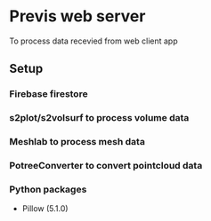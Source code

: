 # Previs web server

To process data recevied from web client app

## Setup

### Firebase firestore

### s2plot/s2volsurf to process volume data

### Meshlab to process mesh data

### PotreeConverter to convert pointcloud data

### Python packages

- Pillow (5.1.0)